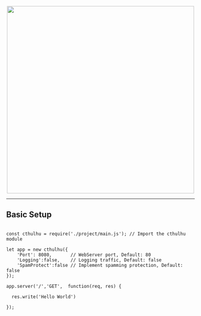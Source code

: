 <p align='center'>
<img src='https://devreece.tech/img/cthulhuText.svg' width='500'>
</p>

---

## Basic Setup
```node

const cthulhu = require('./project/main.js'); // Import the cthulhu module

let app = new cthulhu({
    'Port': 8080,       // WebServer port, Default: 80
    'Logging':false,    // Logging traffic, Default: false
    'SpamProtect':false // Implement spamming protection, Default: false
});

app.server('/','GET',  function(req, res) {

  res.write('Hello World')

});


```
